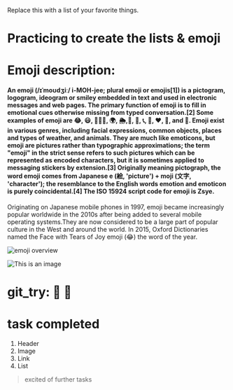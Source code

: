 Replace this with a list of your favorite things.
# Practicing to create the lists & emoji

# Emoji description:
#### An emoji (/ɪˈmoʊdʒiː/ i-MOH-jee; plural emoji or emojis[1]) is a pictogram, logogram, ideogram or smiley embedded in text and used in electronic messages and web pages. The primary function of emoji is to fill in emotional cues otherwise missing from typed conversation.[2] Some examples of emoji are 😂, 😃, 🧘🏻‍♂️, 🌍, 🌦️,🍞, 🚗, 📞, 🎉, ❤️, 🍆, and 🏁. Emoji exist in various genres, including facial expressions, common objects, places and types of weather, and animals. They are much like emoticons, but emoji are pictures rather than typographic approximations; the term "emoji" in the strict sense refers to such pictures which can be represented as encoded characters, but it is sometimes applied to messaging stickers by extension.[3] Originally meaning pictograph, the word emoji comes from Japanese e (絵, 'picture') + moji (文字, 'character'); the resemblance to the English words emotion and emoticon is purely coincidental.[4] The ISO 15924 script code for emoji is Zsye.

Originating on Japanese mobile phones in 1997, emoji became increasingly popular worldwide in the 2010s after being added to several mobile operating systems.They are now considered to be a large part of popular culture in the West and around the world. In 2015, Oxford Dictionaries named the Face with Tears of Joy emoji (😂) the word of the year.

![emoji overview](https://www.google.com/imgres?imgurl=https%3A%2F%2Fi.guim.co.uk%2Fimg%2Fmedia%2F3ea38628c7af7931c3e5de2d5af38acae257b049%2F0_0_2745_1648%2Fmaster%2F2745.jpg%3Fwidth%3D1200%26quality%3D85%26auto%3Dformat%26fit%3Dmax%26s%3D617ec6bcaa69f142846e5d3eb4c1c220&imgrefurl=https%3A%2F%2Fwww.theguardian.com%2Ftechnology%2F2017%2Foct%2F03%2Fwhatsapp-unique-emojis-apple-ios-facebook-messenger&tbnid=5ogeumF1J3q_PM&vet=12ahUKEwiTiM--l-z1AhUo_zgGHbfZB_kQMygAegUIARDVAQ..i&docid=9bPwgjOop2aQ_M&w=1200&h=720&q=emoji&ved=2ahUKEwiTiM--l-z1AhUo_zgGHbfZB_kQMygAegUIARDVAQ)

![This is an image](https://myoctocat.com/assets/images/base-octocat.svg)


# git_try: 🖤 🖤

# task completed
1. Header
2. Image
3. Link
4. List

> excited of further tasks 
